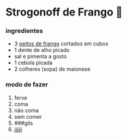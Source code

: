 # Strogonoff de Frango 🐔

### ingredientes

- 3 [peitos de frango](https://www.tudogostoso.com.br/receita/10254-fricasse-de-frango.html) cortados em cubos
- 1 dente de alho picado
- sal e pimenta a gosto
- 1 cebola picada
- 2 colheres (sopa) de maionese

### modo de fazer

1. ferve
2. coma
3. não coma
4. sem comer
5.  ###gils
6. jjjjjj
